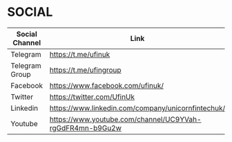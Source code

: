 # SOCIAL

<table><thead><tr><th width="176">Social Channel</th><th>Link</th></tr></thead><tbody><tr><td>Telegram</td><td><a href="https://t.me/ufinuk">https://t.me/ufinuk</a></td></tr><tr><td>Telegram Group</td><td><a href="https://t.me/ufingroup">https://t.me/ufingroup</a></td></tr><tr><td>Facebook</td><td><a href="https://www.facebook.com/ufinuk/">https://www.facebook.com/ufinuk/</a></td></tr><tr><td>Twitter</td><td><a href="https://twitter.com/UfinUk">https://twitter.com/UfinUk</a></td></tr><tr><td>Linkedin</td><td><a href="https://www.linkedin.com/company/unicornfintechuk/">https://www.linkedin.com/company/unicornfintechuk/</a></td></tr><tr><td>Youtube</td><td><a href="https://www.youtube.com/channel/UC9YVah-rgGdFR4mn-b9Gu2w">https://www.youtube.com/channel/UC9YVah-rgGdFR4mn-b9Gu2w</a></td></tr></tbody></table>

